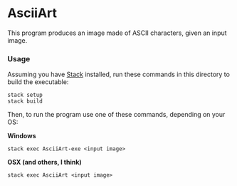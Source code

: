 # AsciiArt

This program produces an image made of ASCII characters, given an input image.

### Usage

Assuming you have [Stack](https://www.haskellstack.org) installed, run these commands in this directory to build the executable:

```
stack setup
stack build
```

Then, to run the program use one of these commands, depending on your OS:

**Windows**
```
stack exec AsciiArt-exe <input image>
```

**OSX (and others, I think)**
```
stack exec AsciiArt <input image>
```

